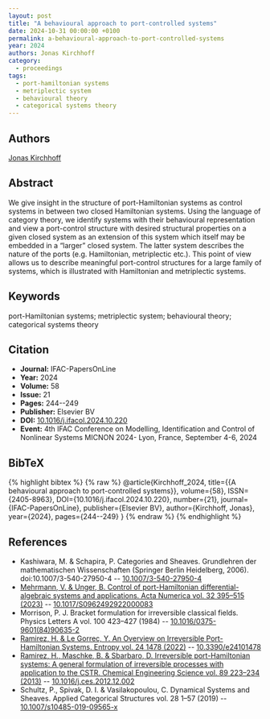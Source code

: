 ```yaml
---
layout: post
title: "A behavioural approach to port-controlled systems"
date: 2024-10-31 00:00:00 +0100
permalink: a-behavioural-approach-to-port-controlled-systems
year: 2024
authors: Jonas Kirchhoff
category:
  - proceedings
tags:
  - port-hamiltonian systems
  - metriplectic system
  - behavioural theory
  - categorical systems theory
---
```

 
## Authors
[Jonas Kirchhoff](authors/jonas_kirchhoff)
 
## Abstract
We give insight in the structure of port-Hamiltonian systems as control systems in between two closed Hamiltonian systems. Using the language of category theory, we identify systems with their behavioural representation and view a port-control structure with desired structural properties on a given closed system as an extension of this system which itself may be embedded in a “larger” closed system. The latter system describes the nature of the ports (e.g. Hamiltonian, metriplectic etc.). This point of view allows us to describe meaningful port-control structures for a large family of systems, which is illustrated with Hamiltonian and metriplectic systems.
 
## Keywords
port-Hamiltonian systems; metriplectic system; behavioural theory; categorical systems theory
 
## Citation
- **Journal:** IFAC-PapersOnLine
- **Year:** 2024
- **Volume:** 58
- **Issue:** 21
- **Pages:** 244--249
- **Publisher:** Elsevier BV
- **DOI:** [10.1016/j.ifacol.2024.10.220](https://doi.org/10.1016/j.ifacol.2024.10.220)
- **Event:** 4th IFAC Conference on Modelling, Identification and Control of Nonlinear Systems MICNON 2024- Lyon, France, September 4-6, 2024
 
## BibTeX
{% highlight bibtex %}
{% raw %}
@article{Kirchhoff_2024,
  title={{A behavioural approach to port-controlled systems}},
  volume={58},
  ISSN={2405-8963},
  DOI={10.1016/j.ifacol.2024.10.220},
  number={21},
  journal={IFAC-PapersOnLine},
  publisher={Elsevier BV},
  author={Kirchhoff, Jonas},
  year={2024},
  pages={244--249}
}
{% endraw %}
{% endhighlight %}
 
## References
- Kashiwara, M. & Schapira, P. Categories and Sheaves. Grundlehren der mathematischen Wissenschaften (Springer Berlin Heidelberg, 2006). doi:10.1007/3-540-27950-4 -- [10.1007/3-540-27950-4](https://doi.org/10.1007/3-540-27950-4)
- [Mehrmann, V. & Unger, B. Control of port-Hamiltonian differential-algebraic systems and applications. Acta Numerica vol. 32 395–515 (2023)](control-of-port-hamiltonian-differential-algebraic-systems-and-applications) -- [10.1017/S0962492922000083](https://doi.org/10.1017/S0962492922000083)
- Morrison, P. J. Bracket formulation for irreversible classical fields. Physics Letters A vol. 100 423–427 (1984) -- [10.1016/0375-9601(84)90635-2](https://doi.org/10.1016/0375-9601(84)90635-2)
- [Ramirez, H. & Le Gorrec, Y. An Overview on Irreversible Port-Hamiltonian Systems. Entropy vol. 24 1478 (2022)](an-overview-on-irreversible-port-hamiltonian-systems) -- [10.3390/e24101478](https://doi.org/10.3390/e24101478)
- [Ramirez, H., Maschke, B. & Sbarbaro, D. Irreversible port-Hamiltonian systems: A general formulation of irreversible processes with application to the CSTR. Chemical Engineering Science vol. 89 223–234 (2013)](irreversible-port-hamiltonian-systems-a-general-formulation-of-irreversible-processes-with-application-to-the-cstr) -- [10.1016/j.ces.2012.12.002](https://doi.org/10.1016/j.ces.2012.12.002)
- Schultz, P., Spivak, D. I. & Vasilakopoulou, C. Dynamical Systems and Sheaves. Applied Categorical Structures vol. 28 1–57 (2019) -- [10.1007/s10485-019-09565-x](https://doi.org/10.1007/s10485-019-09565-x)

